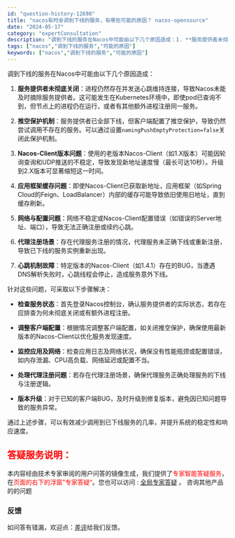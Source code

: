 ```yaml
---
id: "question-history-12698"
title: "nacos有时会调到下线的服务，有哪些可能的原因？ nacos-opensource"
date: "2024-05-17"
category: "expertConsultation"
description: "调到下线的服务在Nacos中可能由以下几个原因造成：1. **服务提供者未彻底关闭**：进程仍然存在并发送心跳维持连接，导致Nacos未能及时摘除服务提供者。这可能发生在Kubernetes环境中，即使pod已查询不到，但节点上的进程仍在运行，或者有其他额外进程注册同一服务。2. **推空保护机制*"
tags: ["nacos","调到下线的服务","可能的原因"]
keywords: ["nacos","调到下线的服务","可能的原因"]
---
```


调到下线的服务在Nacos中可能由以下几个原因造成：

1. **服务提供者未彻底关闭**：进程仍然存在并发送心跳维持连接，导致Nacos未能及时摘除服务提供者。这可能发生在Kubernetes环境中，即使pod已查询不到，但节点上的进程仍在运行，或者有其他额外进程注册同一服务。

2. **推空保护机制**：服务提供者已全部下线，但客户端配置了推空保护，导致仍然尝试调用不存在的服务。可以通过设置`namingPushEmptyProtection=false`关闭此保护机制。

3. **Nacos-Client版本问题**：使用的老版本Nacos-Client（如1.X版本）可能因轮询查询和UDP推送的不稳定，导致发现新地址速度慢（最长可达10秒）。升级到2.X版本可显著缩短这一时间。

4. **应用框架缓存问题**：即使Nacos-Client已获取新地址，应用框架（如Spring Cloud的Feign、LoadBalancer）内部的缓存可能导致依旧使用旧地址，直到缓存刷新。

5. **网络与配置问题**：网络不稳定或Nacos-Client配置错误（如错误的Server地址、端口），导致无法正确注册或续约心跳。

6. **代理注册场景**：存在代理服务注册的情况，代理服务未正确下线或重新注册，导致已下线的服务实例重新出现。

7. **心跳机制故障**：特定版本的Nacos-Client（如1.4.1）存在的BUG，当遭遇DNS解析失败时，心跳线程会停止，造成服务意外下线。

针对这些问题，可采取以下步骤解决：

- **检查服务状态**：首先登录Nacos控制台，确认服务提供者的实际状态，若存在应排查为何未彻底关闭或有额外进程注册。
  
- **调整客户端配置**：根据情况调整客户端配置，如关闭推空保护，确保使用最新版本的Nacos-Client以优化服务发现速度。
  
- **监控应用及网络**：检查应用日志及网络状况，确保没有性能瓶颈或配置错误，如内存泄漏、CPU高负载、网络延迟或配置不当。
  
- **处理代理注册问题**：若存在代理注册场景，确保代理服务正确处理服务的下线与注册逻辑。
  
- **版本升级**：对于已知的客户端BUG，及时升级到修复版本，避免因已知问题导致的服务异常。

通过上述步骤，可以有效减少调用到已下线服务的几率，并提升系统的稳定性和响应速度。
## <font color="#FF0000">答疑服务说明：</font> 

本内容经由技术专家审阅的用户问答的镜像生成，我们提供了<font color="#FF0000">专家智能答疑服务</font>，在<font color="#FF0000">页面的右下的浮窗”专家答疑“</font>。您也可以访问 : [全局专家答疑](https://opensource.alibaba.com/chatBot) 。 咨询其他产品的的问题

### 反馈
如问答有错漏，欢迎点：[差评](https://ai.nacos.io/user/feedbackByEnhancerGradePOJOID?enhancerGradePOJOId=13856)给我们反馈。
